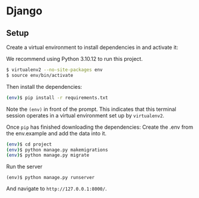 # Django

## Setup

Create a virtual environment to install dependencies in and activate it:

We recommend using Python 3.10.12 to run this project.

```sh
$ virtualenv2 --no-site-packages env
$ source env/bin/activate
```

Then install the dependencies:

```sh
(env)$ pip install -r requirements.txt
```
Note the `(env)` in front of the prompt. This indicates that this terminal
session operates in a virtual environment set up by `virtualenv2`.

Once `pip` has finished downloading the dependencies:
Create the .env from the env.example and add the data into it.
```sh
(env)$ cd project
(env)$ python manage.py makemigrations
(env)$ python manage.py migrate
```

Run the server
```
(env)$ python manage.py runserver
```

And navigate to `http://127.0.0.1:8000/`.

